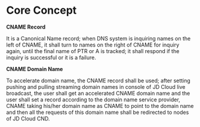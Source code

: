 # Core Concept

**CNAME Record**

It is a Canonical Name record; when DNS system is inquiring names on the left of CNAME,
it shall turn to names on the right of CNAME for inquiry again, until the final name of PTR or A is tracked;
it shall respond if the inquiry is successful or it is a failure.

**CNAME Domain Name**

To accelerate domain name, the CNAME record shall be used; after setting pushing and pulling streaming domain names in console of JD Cloud live broadcast, the user shall get an accelerated CNAME domain name and the user shall set a record according to the domain name service provider,
CNAME
taking his/her domain name as CNAME to point to the domain name and then all the requests of this domain name shall be redirected to nodes of JD Cloud CND.


